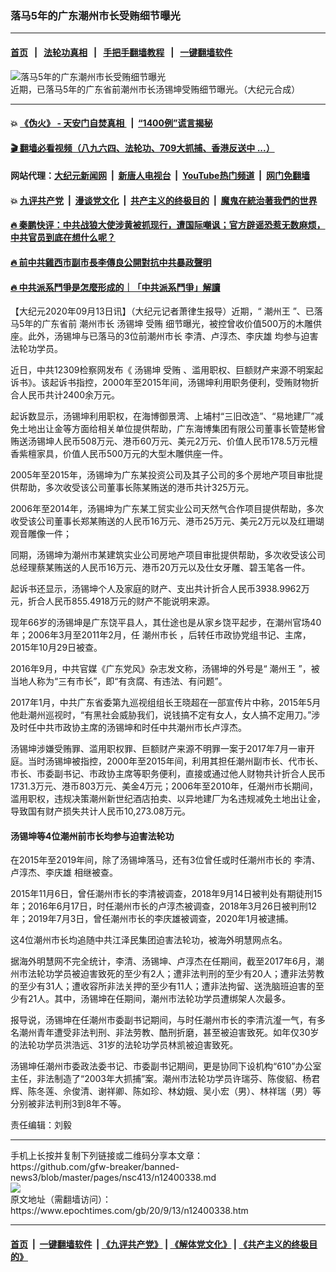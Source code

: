 ### 落马5年的广东潮州市长受贿细节曝光
------------------------

#### [首页](https://github.com/gfw-breaker/banned-news3/blob/master/README.md) &nbsp;&nbsp;|&nbsp;&nbsp; [法轮功真相](https://github.com/begood0513/basic/blob/master/README.md)  &nbsp;&nbsp;|&nbsp;&nbsp; [手把手翻墙教程](https://github.com/gfw-breaker/guides/wiki)  &nbsp;&nbsp;|&nbsp;&nbsp; [一键翻墙软件](https://github.com/gfw-breaker/nogfw/blob/master/README.md)  



<div><img alt="落马5年的广东潮州市长受贿细节曝光" class="attachment-djy_600_400 size-djy_600_400 wp-post-image" src="https://i.epochtimes.com/assets/uploads/2020/09/3315-5-600x400.jpg"/>
<div class="caption">
 近期，已落马5年的广东省前潮州市长汤锡坤受贿细节曝光。（大纪元合成）
</div></div><hr/>

#### 💥 [《伪火》 - 天安门自焚真相 ](http://141.164.51.119:10000/videos/blog/weihuo.html)&nbsp; |&nbsp; [“1400例”谎言揭秘  ](http://141.164.51.119:10000/videos/blog/jiexi1400.html)

#### [ 🎬  翻墙必看视频（八九六四、法轮功、709大抓捕、香港反送中 ...）](https://github.com/gfw-breaker/links/blob/master/banned.md)

#### 网站代理：[大纪元新闻网](http://167.172.10.89:10080/gb/) &nbsp;|&nbsp; [新唐人电视台](http://167.172.10.89:8808/gb/)  &nbsp;|&nbsp; [YouTube热门频道](http://158.247.203.241/youtube.html) &nbsp;|&nbsp; [网门免翻墙](http://158.247.203.241:11000/show.aspx?name=ogHome)

#### 💥 [九评共产党](http://141.164.51.119:10000/videos/res/jiuping/)&nbsp; |&nbsp; [漫谈党文化](http://141.164.51.119:10000/videos/res/mtdwh/)&nbsp; |&nbsp; [共产主义的终极目的](http://141.164.51.119:10000/videos/res/zjmd/)&nbsp; |&nbsp; [魔鬼在統治著我們的世界](http://141.164.51.119:10000/videos/res/TheSpecter/)  

#### [ 🔥  秦鹏快评：中共战狼大使涉黄被抓现行，遭国际嘲讽；官方辟谣恐惹无数麻烦，中共官员到底在想什么呢？](http://141.164.51.119:10000/videos/news/qp03.html)

#### [ 🔥  前中共雞西市副市長李傳良公開對抗中共暴政聲明](http://141.164.51.119:10000/videos/news/../tui/index.html)

#### [ 🔥  中共派系鬥爭是怎麼形成的｜「中共派系鬥爭」解讀](http://141.164.51.119:10000/videos/news/don02.html)

<div><p>
 【大纪元2020年09月13日讯】（大纪元记者萧律生报导）近期，“
 <ok href="https://www.epochtimes.com/gb/tag/%E6%BD%AE%E5%B7%9E%E7%8E%8B.html">
  潮州王
 </ok>
 ”、已落马5年的广东省前
 <ok href="https://www.epochtimes.com/gb/tag/%E6%BD%AE%E5%B7%9E%E5%B8%82%E9%95%BF.html">
  潮州市长
 </ok>
 <ok href="https://www.epochtimes.com/gb/tag/%E6%B1%A4%E9%94%A1%E5%9D%A4.html">
  汤锡坤
 </ok>
 <ok href="https://www.epochtimes.com/gb/tag/%E5%8F%97%E8%B4%BF.html">
  受贿
 </ok>
 细节曝光，被控曾收价值500万的木雕供座。此外，汤锡坤与已落马的3位前潮州市长
 <ok href="https://www.epochtimes.com/gb/tag/%E6%9D%8E%E6%B8%85%E3%80%81%E5%8D%A2%E6%B7%B3%E6%9D%B0%E3%80%81%E6%9D%8E%E5%BA%86%E9%9B%84.html">
  李清、卢淳杰、李庆雄
 </ok>
 均参与迫害法轮功学员。
</p>
<p>
 近日，中共12309检察网发布《
 <ok href="https://www.epochtimes.com/gb/tag/%E6%B1%A4%E9%94%A1%E5%9D%A4.html">
  汤锡坤
 </ok>
 <ok href="https://www.epochtimes.com/gb/tag/%E5%8F%97%E8%B4%BF.html">
  受贿
 </ok>
 、滥用职权、巨额财产来源不明案起诉书》。该起诉书指控，2000年至2015年间，汤锡坤利用职务便利，受贿财物折合人民币共计2400余万元。
</p>
<p>
 起诉数显示，汤锡坤利用职权，在海博御景湾、上埔村“三旧改造”、“易地建厂”减免土地出让金等方面给相关单位提供帮助，广东海博集团有限公司董事长管楚彬曾贿送汤锡坤人民币508万元、港币60万元、美元2万元、价值人民币178.5万元檀香紫檀家具，价值人民币500万元的大型木雕供座一件。
</p>
<p>
 2005年至2015年，汤锡坤为广东某投资公司及其子公司的多个房地产项目审批提供帮助，多次收受该公司董事长陈某贿送的港币共计325万元。
</p>
<p>
 2006年至2014年，汤锡坤为广东某工贸实业公司天然气合作项目提供帮助，多次收受该公司董事长郑某贿送的人民币16万元、港币25万元、美元2万元以及红珊瑚观音雕像一件；
</p>
<p>
 同期，汤锡坤为潮州市某建筑实业公司房地产项目审批提供帮助，多次收受该公司总经理蔡某贿送的人民币16万元、港币20万元以及仕女牙雕、碧玉笔各一件。
</p>
<p>
 起诉书还显示，汤锡坤个人及家庭的财产、支出共计折合人民币3938.9962万元，折合人民币855.4918万元的财产不能说明来源。
</p>
<p>
 现年66岁的汤锡坤是广东饶平县人，其仕途也是从家乡饶平起步，在潮州官场40年；2006年3月至2011年2月，任
 <ok href="https://www.epochtimes.com/gb/tag/%E6%BD%AE%E5%B7%9E%E5%B8%82%E9%95%BF.html">
  潮州市长
 </ok>
 ，后转任市政协党组书记、主席，2015年10月29日被查。
</p>
<p>
 2016年9月，中共官媒《广东党风》杂志发文称，汤锡坤的外号是“
 <ok href="https://www.epochtimes.com/gb/tag/%E6%BD%AE%E5%B7%9E%E7%8E%8B.html">
  潮州王
 </ok>
 ”，被当地人称为“三有市长”，即“有贪腐、有违法、有问题”。
</p>
<p>
 2017年1月，中共广东省委第九巡视组组长王晓超在一部宣传片中称，2015年5月他赴潮州巡视时，“有黑社会威胁我们，说钱搞不定有女人，女人搞不定用刀。”涉及时任中共市政协主席的汤锡坤和时任中共潮州市长卢淳杰。
</p>
<p>
 汤锡坤涉嫌受贿罪、滥用职权罪、巨额财产来源不明罪一案于2017年7月一审开庭。当时汤锡坤被指控，2000年至2015年间，利用其担任潮州副市长、代市长、市长、市委副书记、市政协主席等职务便利，直接或通过他人财物共计折合人民币1731.3万元、港币803万元、美金4万元；2006年至2010年，任潮州市长期间，滥用职权，违规决策潮州新世纪酒店拍卖、以异地建厂为名违规减免土地出让金，导致国有财产损失共计人民币10,273.08万元。
</p>
<h4>
 汤锡坤等4位潮州前市长均参与迫害法轮功
</h4>
<p>
 在2015年至2019年间，除了汤锡坤落马，还有3位曾任或时任潮州市长的
 <ok href="https://www.epochtimes.com/gb/tag/%E6%9D%8E%E6%B8%85%E3%80%81%E5%8D%A2%E6%B7%B3%E6%9D%B0%E3%80%81%E6%9D%8E%E5%BA%86%E9%9B%84.html">
  李清、卢淳杰、李庆雄
 </ok>
 相继被查。
</p>
<p>
 2015年11月6日，曾任潮州市长的李清被调查，2018年9月14日被判处有期徒刑15年；2016年6月17日，时任潮州市长的卢淳杰被调查，2018年3月26日被判刑12年；2019年7月3日，曾任潮州市长的李庆雄被调查，2020年1月被逮捕。
</p>
<p>
 这4位潮州市长均追随中共江泽民集团迫害法轮功，被海外明慧网点名。
</p>
<p>
 据海外明慧网不完全统计，李清、汤锡坤、卢淳杰在任期间，截至2017年6月，潮州市法轮功学员被迫害致死的至少有2人；遭非法判刑的至少有20人；遭非法劳教的至少有31人；遭收容所非法关押的至少有11人；遭非法拘留、送洗脑班迫害的至少有21人。其中，汤锡坤在任期间，潮州市法轮功学员遭绑架人次最多。
</p>
<p>
 报导说，汤锡坤在任潮州市委副书记期间，与时任潮州市长的李清沆瀣一气，有多名潮州青年遭受非法判刑、非法劳教、酷刑折磨，甚至被迫害致死。如年仅30岁的法轮功学员洪浩远、31岁的法轮功学员林凯被迫害致死。
</p>
<p>
 汤锡坤任潮州市委政法委书记、市委副书记期间，更是协同下设机构“610”办公室主任，非法制造了“2003年大抓捕”案。潮州市法轮功学员许瑞芬、陈俊貂、杨君辉、陈冬莲、佘俊清、谢祥卿、陈如珍、林幼娥、吴小宏（男）、林祥瑞（男）等分别被非法判刑3到8年不等。
</p>
<p>
 责任编辑：刘毅
</p>
</div>
<hr/>
手机上长按并复制下列链接或二维码分享本文章：<br/>
https://github.com/gfw-breaker/banned-news3/blob/master/pages/nsc413/n12400338.md <br/>
<a href='https://github.com/gfw-breaker/banned-news3/blob/master/pages/nsc413/n12400338.md'><img src='https://github.com/gfw-breaker/banned-news3/blob/master/pages/nsc413/n12400338.md.png'/></a> <br/>
原文地址（需翻墙访问）：https://www.epochtimes.com/gb/20/9/13/n12400338.htm


------------------------
#### [首页](https://github.com/gfw-breaker/banned-news3/blob/master/README.md) &nbsp;|&nbsp; [一键翻墙软件](https://github.com/gfw-breaker/nogfw/blob/master/README.md) &nbsp;| [《九评共产党》](https://github.com/gfw-breaker/9ping.md/blob/master/README.md#九评之一评共产党是什么) | [《解体党文化》](https://github.com/gfw-breaker/jtdwh.md/blob/master/README.md) | [《共产主义的终极目的》](https://github.com/gfw-breaker/gczydzjmd.md/blob/master/README.md)


<img src='http://gfw-breaker.win/banned-news3/pages/nsc413/n12400338.md' width='0px' height='0px'/>